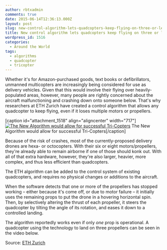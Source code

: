 ```yaml
---
author: rbtxadmin
comments: true
date: 2015-06-14T12:36:13.000Z
layout: post
slug: new-control-algorithm-lets-quadcopters-keep-flying-on-three-or-less-propellers
title: New control algorithm lets quadcopters keep flying on three or less propellers
wordpress_id: 1516
categories:
  - Around the World
tags:
  - algorithms
  - quadcopter
  - tricopter
---
```


Whether it's for Amazon-purchased goods, text books or defibrillators, unmanned multicopters are increasingly being considered for use as delivery vehicles. Given that this would involve their flying over heavily-populated areas, however, many people are rightly concerned about the aircraft malfunctioning and crashing down onto someone below. That's why researchers at ETH Zurich have created a control algorithm that allows any quadcopter to keep flying, even if it loses multiple motors or propellers.

[caption id="attachment_1518" align="aligncenter" width="717"][![The New Algorithm would allow for successful Tri-Copters](http://robotix.in/blog/wp-content/uploads/2015/06/broken-1024x680.jpg)](http://robotix.in/blog/wp-content/uploads/2015/06/broken.jpg) The New Algorithm would allow for successful Tri-Copters[/caption]

Because of the risk of crashes, most of the currently-proposed delivery drones are hexa- or octocopters. With their six or eight motors/propellers, they're already able to remain airborne if one of those should konk out. With all of that extra hardware, however, they're also larger, heavier, more complex, and thus less efficient than quadcopters.

The ETH algorithm can be added to the control system of existing quadcopters, and requires no physical changes or additions to the aircraft.

When the software detects that one or more of the propellers has stopped working – either because it's come off, or due to motor failure – it initially uses the remaining props to put the drone in a hovering horizontal spin. Then, by selectively altering the thrust of each propeller, it steers the quadcopter by tilting the angle of its rotation, and eases it down to a controlled landing.

The algorithm reportedly works even if only _one_ prop is operational. A quadcopter using the technology to land on three propellers can be seen in the video below.

Source: [ETH Zurich](https://www.ethz.ch/en/news-and-events/eth-news/news/2013/12/new-algorithm-makes-quadrocopters-safer.html)
